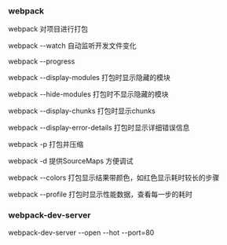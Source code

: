 ### webpack

webpack 对项目进行打包

webpack --watch 自动监听开发文件变化

webpack --progress 

webpack --display-modules 打包时显示隐藏的模块

webpack --hide-modules 打包时不显示隐藏的模块

webpack --display-chunks 打包时显示chunks

webpack --display-error-details 打包时显示详细错误信息



webpack -p 打包并压缩

webpack -d 提供SourceMaps 方便调试

webpack --colors 打包显示结果带颜色，如红色显示耗时较长的步骤

webpack --profile 打包时显示性能数据，查看每一步的耗时



### webpack-dev-server

webpack-dev-server --open --hot --port=80